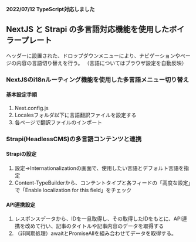 **2022/07/12 TypeScript対応しました**
<br/>
## NextJS と Strapi の多言語対応機能を使用したボイラープレート

ヘッダーに設置された、ドロップダウンメニューにより、ナビゲーションやページの内容の言語切り替えを行う。
（言語についてはブラウザ設定を自動反映）

### NextJSのi18nルーティング機能を使用した多言語メニュー切り替え

#### 基本設定手順
1. Next.config.js
2. Localesフォルダ以下に言語翻訳ファイルを設定する
3. 各ページで翻訳ファイルのインポート


### Strapi(HeadlessCMS)の多言語コンテンツと連携

#### Strapiの設定
1. 設定->Internationalizationの画面で、使用したい言語とデフォルト言語を指定
2. Content-TypeBuilderから、コンテントタイプと各フィードの「高度な設定」で「Enable localization for this field」をチェック

#### API連携設定
1. レスポンスデータから、IDを一旦取得し、その取得したIDをもとに、API連携を改めて行い、記事のタイトルや記事内容のデータを取得する
2. （非同期処理）awaitとPromiseAllを組み合わせてデータを取得する。
